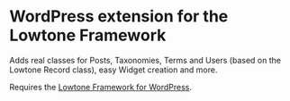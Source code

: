 # WordPress extension for the Lowtone Framework

Adds real classes for Posts, Taxonomies, Terms and Users (based on the Lowtone Record class), easy Widget creation and more.

Requires the [Lowtone Framework for WordPress](https://github.com/lowtone/lowtone).